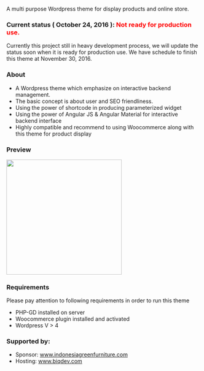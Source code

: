 <p>A multi purpose Wordpress theme for display products and online store.</p>

<h3>Current status ( October 24, 2016 ): <font style="color:#FF0000;">Not ready for production use.</font></h3>
<p>Currently this project still in heavy development process, we will update the status soon when it is ready for production use. We have schedule to finish this theme at November 30, 2016.</p>

<h3>About</h3>
<ul>
    <li>A Wordpress theme which emphasize on interactive backend management.</li>
    <li>The basic concept is about user and SEO friendliness.</li>
    <li>Using the power of shortcode in producing parameterized widget</li>
    <li>Using the power of Angular JS & Angular Material for interactive backend interface</li>
    <li>Highly compatible and recommend to using Woocommerce along with this theme for product display</li>
</ul>

<h3>Preview</h3>
<img style="width:300px; height:auto;" src="https://scontent-sit4-1.xx.fbcdn.net/v/t1.0-9/14650689_1071964932922109_8699635541577508500_n.jpg?oh=f1f1e6b52dea3f1b5769afb839f7e5f0&oe=589822CC" />

<h3>Requirements</h3>
Please pay attention to following requirements in order to run this theme
<ul>
    <li>PHP-GD installed on server</li>
    <li>Woocommerce plugin installed and activated</li>
    <li>Wordpress V > 4</li>
</ul>

<h3>Supported by:</h3>
<ul>
    <li>Sponsor: <a href="http://www.indonesiagreenfurniture.com">www.indonesiagreenfurniture.com</a></li>
    <li>Hosting: <a href="http://www.biqdev.com">www.biqdev.com</a></li>
</ul>
